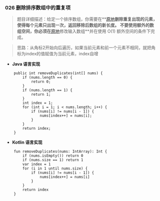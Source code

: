 ### 026 删除排序数组中的重复项
> 题目详细描述：给定一个排序数组，你需要在**[原地](http://baike.baidu.com/item/%E5%8E%9F%E5%9C%B0%E7%AE%97%E6%B3%95)**删除重复出现的元素，使得每个元素只出现一次，返回移除后数组的新长度。
不要使用额外的数组空间，你必须在**[原地](https://baike.baidu.com/item/%E5%8E%9F%E5%9C%B0%E7%AE%97%E6%B3%95)修改输入数组**并在使用 O(1) 额外空间的条件下完成。

> 思路：从角标2开始向后遍历，如果当前元素和前一个元素不相同，就把角标为index的值赋值为当前元素，index自增
* **Java 语言实现**
```
    public int removeDuplicates(int[] nums) {
        if (nums.length == 0) {
            return 0;
        }
        if (nums.length == 1) {
            return 1;
        }
        int index = 1;
        for (int i = 1; i < nums.length; i++) {
            if (nums[i] != nums[i - 1]) {
                nums[index++] = nums[i];
            }
        }
        return index;
    }
```
* **Kotlin 语言实现**
```
    fun removeDuplicates(nums: IntArray): Int {
        if (nums.isEmpty()) return 0
        if (nums.size == 1) return 1
        var index = 1
        for (i in 1 until nums.size) {
            if (nums[i] != nums[i - 1]) {
                nums[index++] = nums[i]
            }
        }
        return index
    }
```
